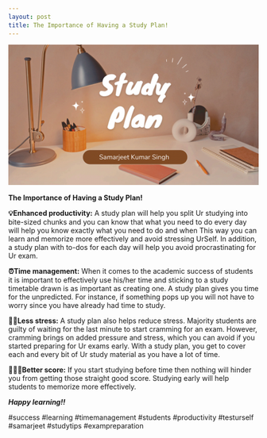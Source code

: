 ```yaml
---
layout: post
title: The Importance of Having a Study Plan!
---
```

![image](/assets/images/2853E509-2574-4DB1-A249-D8BBBDE5EE11.png)

**The Importance of Having a Study Plan!**

**💡Enhanced productivity:** A study plan will help you split Ur studying into bite-sized chunks and you can know that what you need to do every day will help you know exactly what you need to do and when This way you can learn and memorize more effectively and avoid stressing UrSelf. In addition, a study plan with to-dos for each day will help you avoid procrastinating for Ur exam.


**⏰Time management:** When it comes to the academic success of students it is important to effectively use his/her time and sticking to a study timetable drawn is as important as creating one. A study plan gives you time for the unpredicted. For instance, if something pops up you will not have to worry since you have already had time to study.


**💆‍♂️Less stress:** A study plan also helps reduce stress. Majority students are guilty of waiting for the last minute to start cramming for an exam. However, cramming brings on added pressure and stress, which you can avoid if you started preparing for Ur exams early. With a study plan, you get to cover each and every bit of Ur study material as you have a lot of time.


**👨🏼‍💻Better score:** If you start studying before time then nothing will hinder you from getting those straight good score. Studying early will help students to memorize more effectively.


***Happy learning!!***


#success #learning #timemanagement #students #productivity #testurself #samarjeet #studytips #exampreparation
